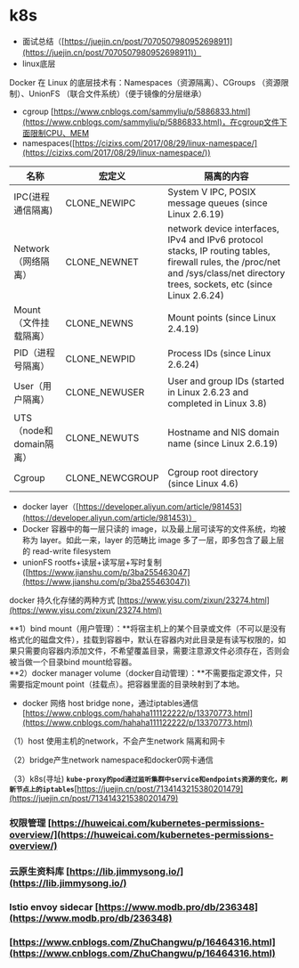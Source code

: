 # k8s

* 面试总结（[https://juejin.cn/post/7070507980952698911](https://juejin.cn/post/7070507980952698911)）
* linux底层

Docker 在 Linux 的底层技术有：Namespaces（资源隔离）、CGroups （资源限制）、UnionFS （联合文件系统）（便于镜像的分层继承）

* cgroup [https://www.cnblogs.com/sammyliu/p/5886833.html](https://www.cnblogs.com/sammyliu/p/5886833.html)，在cgroup文件下面限制CPU、MEM
* namespaces([https://cizixs.com/2017/08/29/linux-namespace/](https://cizixs.com/2017/08/29/linux-namespace/))

| 名称                 | 宏定义              | 隔离的内容                                                                                                                                                                            |
| ------------------ | ---------------- | -------------------------------------------------------------------------------------------------------------------------------------------------------------------------------- |
| IPC(进程通信隔离)        | CLONE\_NEWIPC    | System V IPC, POSIX message queues (since Linux 2.6.19)                                                                                                                          |
| Network（网络隔离）      | CLONE\_NEWNET    | network device interfaces, IPv4 and IPv6 protocol stacks, IP routing tables, firewall rules, the /proc/net and /sys/class/net directory trees, sockets, etc (since Linux 2.6.24) |
| Mount（文件挂载隔离）      | CLONE\_NEWNS     | Mount points (since Linux 2.4.19)                                                                                                                                                |
| PID（进程号隔离）         | CLONE\_NEWPID    | Process IDs (since Linux 2.6.24)                                                                                                                                                 |
| User（用户隔离）         | CLONE\_NEWUSER   | User and group IDs (started in Linux 2.6.23 and completed in Linux 3.8)                                                                                                          |
| UTS（node和domain隔离） | CLONE\_NEWUTS    | Hostname and NIS domain name (since Linux 2.6.19)                                                                                                                                |
| Cgroup             | CLONE\_NEWCGROUP | Cgroup root directory (since Linux 4.6)                                                                                                                                          |

* docker layer（[https://developer.aliyun.com/article/981453](https://developer.aliyun.com/article/981453)）
* Docker 容器中的每一层只读的 image，以及最上层可读写的文件系统，均被称为 layer。如此一来，layer 的范畴比 image 多了一层，即多包含了最上层的 read-write filesystem
* unionFS rootfs+读层+读写层+写时复制([https://www.jianshu.com/p/3ba255463047](https://www.jianshu.com/p/3ba255463047))

docker 持久化存储的两种方式 [https://www.yisu.com/zixun/23274.html](https://www.yisu.com/zixun/23274.html)

**1）bind mount（用户管理）：**将宿主机上的某个目录或文件（不可以是没有格式化的磁盘文件），挂载到容器中，默认在容器内对此目录是有读写权限的，如果只需要向容器内添加文件，不希望覆盖目录，需要注意源文件必须存在，否则会被当做一个目录bind mount给容器。\
**2）docker manager volume（docker自动管理）：**不需要指定源文件，只需要指定mount point（挂载点）。把容器里面的目录映射到了本地。

* docker 网络 host bridge none，通过iptables通信[https://www.cnblogs.com/hahaha111122222/p/13370773.html](https://www.cnblogs.com/hahaha111122222/p/13370773.html)

（1）host 使用主机的network，不会产生network 隔离和网卡

（2）bridge产生network namespace和docker0网卡通信

（3）k8s(寻址) **`kube-proxy的pod通过监听集群中service和endpoints资源的变化，刷新节点上的iptables`**[https://juejin.cn/post/7134143215380201479](https://juejin.cn/post/7134143215380201479)



### 权限管理 [https://huweicai.com/kubernetes-permissions-overview/](https://huweicai.com/kubernetes-permissions-overview/)

### 云原生资料库 [https://lib.jimmysong.io/](https://lib.jimmysong.io/)

### lstio envoy sidecar [https://www.modb.pro/db/236348](https://www.modb.pro/db/236348)

### [https://www.cnblogs.com/ZhuChangwu/p/16464316.html](https://www.cnblogs.com/ZhuChangwu/p/16464316.html)
